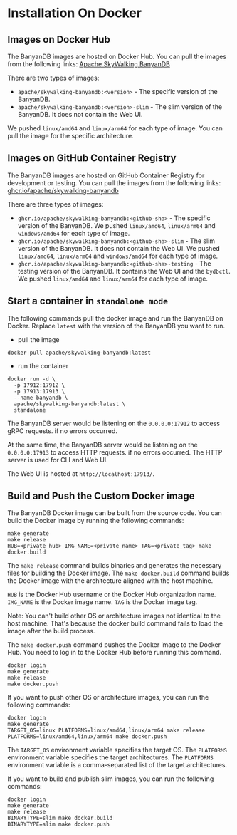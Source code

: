 # Installation On Docker

## Images on Docker Hub

The BanyanDB images are hosted on Docker Hub. You can pull the images from the following links: [Apache SkyWalking BanyanDB](https://hub.docker.com/r/apache/skywalking-banyandb)

There are two types of images:

- `apache/skywalking-banyandb:<version>` - The specific version of the BanyanDB.
- `apache/skywalking-banyandb:<version>-slim` - The slim version of the BanyanDB. It does not contain the Web UI.

We pushed `linux/amd64` and `linux/arm64` for each type of image. You can pull the image for the specific architecture.

## Images on GitHub Container Registry

The BanyanDB images are hosted on GitHub Container Registry for development or testing. You can pull the images from the following links: [ghcr.io/apache/skywalking-banyandb](https://github.com/apache/skywalking-banyandb/pkgs/container/skywalking-banyandb)

There are three types of images:

- `ghcr.io/apache/skywalking-banyandb:<github-sha>` - The specific version of the BanyanDB. We pushed `linux/amd64`,  `linux/arm64` and `windows/amd64` for each type of image.
- `ghcr.io/apache/skywalking-banyandb:<github-sha>-slim` - The slim version of the BanyanDB. It does not contain the Web UI. We pushed `linux/amd64`,  `linux/arm64` and `windows/amd64` for each type of image.
- `ghcr.io/apache/skywalking-banyandb:<github-sha>-testing` - The testing version of the BanyanDB. It contains the Web UI and the `bydbctl`. We pushed `linux/amd64` and  `linux/arm64` for each type of image.

## Start a container in `standalone mode`
The following commands pull the docker image and run the BanyanDB on Docker. Replace `latest` with the version of the BanyanDB you want to run.
- pull the image
```shell
docker pull apache/skywalking-banyandb:latest
```
- run the container
```shell
docker run -d \
  -p 17912:17912 \
  -p 17913:17913 \
  --name banyandb \
  apache/skywalking-banyandb:latest \
  standalone
```

The BanyanDB server would be listening on the `0.0.0.0:17912` to access gRPC requests. if no errors occurred.

At the same time, the BanyanDB server would be listening on the `0.0.0.0:17913` to access HTTP requests. if no errors occurred. The HTTP server is used for CLI and Web UI.

The Web UI is hosted at `http://localhost:17913/`.

## Build and Push the Custom Docker image

The BanyanDB Docker image can be built from the source code. You can build the Docker image by running the following commands:

```shell
make generate
make release
HUB=<private_hub> IMG_NAME=<private_name> TAG=<private_tag> make docker.build
```

The `make release` command builds binaries and generates the necessary files for building the Docker image. The `make docker.build` command builds the Docker image with the architecture aligned with the host machine.

`HUB` is the Docker Hub username or the Docker Hub organization name. `IMG_NAME` is the Docker image name. `TAG` is the Docker image tag.

Note: You can't build other OS or architecture images not identical to the host machine. That's because the docker build command fails to load the image after the build process.

The `make docker.push` command pushes the Docker image to the Docker Hub. You need to log in to the Docker Hub before running this command.

```shell
docker login
make generate
make release
make docker.push
```

If you want to push other OS or architecture images, you can run the following commands:

```shell
docker login
make generate
TARGET_OS=linux PLATFORMS=linux/amd64,linux/arm64 make release
PLATFORMS=linux/amd64,linux/arm64 make docker.push
```

The `TARGET_OS` environment variable specifies the target OS. The `PLATFORMS` environment variable specifies the target architectures. The `PLATFORMS` environment variable is a comma-separated list of the target architectures.

If you want to build and publish slim images, you can run the following commands:

```shell
docker login
make generate
make release
BINARYTYPE=slim make docker.build
BINARYTYPE=slim make docker.push
```
